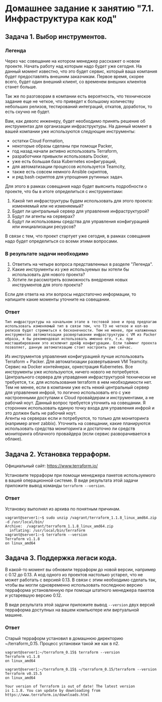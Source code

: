 # Домашнее задание к занятию "7.1. Инфраструктура как код"

## Задача 1. Выбор инструментов. 
 
### Легенда
 
Через час совещание на котором менеджер расскажет о новом проекте. Начать работу над которым надо 
будет уже сегодня. 
На данный момент известно, что это будет сервис, который ваша компания будет предоставлять внешним заказчикам.
Первое время, скорее всего, будет один внешний клиент, со временем внешних клиентов станет больше.

Так же по разговорам в компании есть вероятность, что техническое задание еще не четкое, что приведет к большому
количеству небольших релизов, тестирований интеграций, откатов, доработок, то есть скучно не будет.  
   
Вам, как девопс инженеру, будет необходимо принять решение об инструментах для организации инфраструктуры.
На данный момент в вашей компании уже используются следующие инструменты: 
- остатки Сloud Formation, 
- некоторые образы сделаны при помощи Packer,
- год назад начали активно использовать Terraform, 
- разработчики привыкли использовать Docker, 
- уже есть большая база Kubernetes конфигураций, 
- для автоматизации процессов используется Teamcity, 
- также есть совсем немного Ansible скриптов, 
- и ряд bash скриптов для упрощения рутинных задач.  

Для этого в рамках совещания надо будет выяснить подробности о проекте, что бы в итоге определиться с инструментами:

1. Какой тип инфраструктуры будем использовать для этого проекта: изменяемый или не изменяемый?
2. Будет ли центральный сервер для управления инфраструктурой?
3. Будут ли агенты на серверах?
4. Будут ли использованы средства для управления конфигурацией или инициализации ресурсов? 
 
В связи с тем, что проект стартует уже сегодня, в рамках совещания надо будет определиться со всеми этими вопросами.

### В результате задачи необходимо

1. Ответить на четыре вопроса представленных в разделе "Легенда". 
2. Какие инструменты из уже используемых вы хотели бы использовать для нового проекта? 
3. Хотите ли рассмотреть возможность внедрения новых инструментов для этого проекта? 

Если для ответа на эти вопросы недостаточно информации, то напишите какие моменты уточните на совещании.

### Ответ

    Тип инфраструктуры на начальном этапе в тестовой зоне и прод предлагаю использовать изменяемый тип в связи тем, что ТЗ не четкое и кол-во релизов будет стремиться к бесконечности. Тем не менее, при налаженных инструментах автоматизации развертывании инфраструктуры с VM из Packer образа, я бы рекомендовал использовать именно его, т.к. при масташабировании это исключит дрейф конфигурации. Если тайминг проекта позволяет, данную автоматизацию стоит настроить уже сейчас. 
Из инструментов управления конфигурацией лучше использовать Terraform + Packer.  Для автоматизации развертывания VM Teamcity.   Сервис на Docker контейнерах, оркестрация Kubernetes. Все инструменты уже используются, ничего нового не потребуется.<br>
    Центрального сервера для управдения инфраструктурой технически не требуется, т.к. для использования terraform в нем необходимости нет. Тем не менее, если в компании уже есть некий центральный сервер для управления инфрой, то логично использовать его с уже настроенными доступами к Cloud провайдерам и инструментами, а не рабочий ноут. Данный вопрос требуется уточнить на совещании. Я сторонник использовать единую точку входа для управления инфрой и это должен быть не рабочий ноут.<br>
    Агенты на серверах если и потребуются, то только для мониторинга (например агент zabbix). Уточнить на совещании, какие планируются использовать средства мониторинга и достаточно ли средств мониторинга облачного провайдера (если сервис разворачивается в облаке). <br>

## Задача 2. Установка терраформ. 

Официальный сайт: https://www.terraform.io/

Установите терраформ при помощи менеджера пакетов используемого в вашей операционной системе.
В виде результата этой задачи приложите вывод команды `terraform --version`.

### Ответ

Установку выполнял из архива по понятным причинам.
```
vagrant@server1:~$ sudo unzip /vagrant/terraform_1.1.8_linux_amd64.zip -d /usr/local/bin/
Archive:  /vagrant/terraform_1.1.8_linux_amd64.zip
  inflating: /usr/local/bin/terraform  
vagrant@server1:~$ terraform --version
Terraform v1.1.8
on linux_amd64
```

## Задача 3. Поддержка легаси кода. 

В какой-то момент вы обновили терраформ до новой версии, например с 0.12 до 0.13. 
А код одного из проектов настолько устарел, что не может работать с версией 0.13. 
В связи с этим необходимо сделать так, чтобы вы могли одновременно использовать последнюю версию терраформа установленную при помощи
штатного менеджера пакетов и устаревшую версию 0.12. 

В виде результата этой задачи приложите вывод `--version` двух версий терраформа доступных на вашем компьютере 
или виртуальной машине.

### Ответ

Старый терраформ установил в домашнюю директорию ~/terraform_0.15. Процесс установки такой же как в п2.
```
vagrant@server1:~/terraform_0.15$ terraform --version
Terraform v1.1.8
on linux_amd64

vagrant@server1:~/terraform_0.15$ ~/terraform_0.15/terraform --version
Terraform v0.15.5
on linux_amd64

Your version of Terraform is out of date! The latest version
is 1.1.8. You can update by downloading from https://www.terraform.io/downloads.html
```
